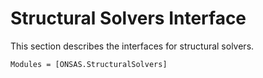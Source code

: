 # Structural Solvers Interface

This section describes the interfaces for structural solvers. 

```@autodocs
Modules = [ONSAS.StructuralSolvers]
```